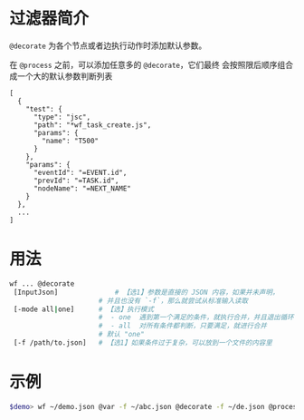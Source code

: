 # 过滤器简介

`@decorate` 为各个节点或者边执行动作时添加默认参数。

在 `@process` 之前，可以添加任意多的  `@decorate`，它们最终
会按照限后顺序组合成一个大的默认参数判断列表

```json5
[
  {
    "test": {
      "type": "jsc",
      "path": "*wf_task_create.js",
      "params": {
        "name": "T500"
      }
    },
    "params": {
      "eventId": "=EVENT.id",
      "prevId": "=TASK.id",
      "nodeName": "=NEXT_NAME"
    }
  },
  ...
]
```

# 用法

```bash
wf ... @decorate
 [InputJson]              # 【选1】参数是直接的 JSON 内容，如果并未声明，
                      # 并且也没有 `-f`，那么就尝试从标准输入读取
 [-mode all|one]      # 【选】执行模式
                      #  - one  遇到第一个满足的条件，就执行合并，并且退出循环
                      #  - all  对所有条件都判断，只要满足，就进行合并
                      # 默认 "one"
 [-f /path/to.json]   # 【选1】如果条件过于复杂，可以放到一个文件的内容里
```

# 示例

```bash
$demo> wf ~/demo.json @var -f ~/abc.json @decorate -f ~/de.json @process
```

